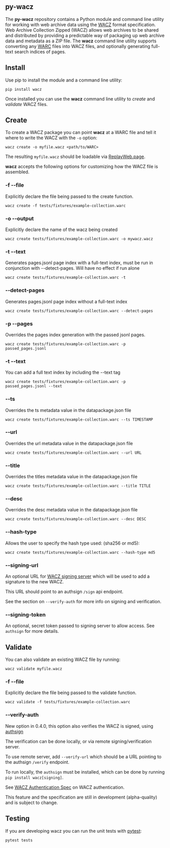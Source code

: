## py-wacz

The **py-wacz** repository contains a Python module and command line utility
for working with web archive data using the [WACZ] format specification. Web
Archive Collection Zipped (WACZ) allows web archives to be shared and
distributed by providing a predictable way of packaging up web archive data and
metadata as a ZIP file. The **wacz** command line utility supports converting
any [WARC] files into WACZ files, and optionally generating full-text search
indices of pages.

## Install

Use pip to install the module and a command line utility:

```
pip install wacz
```

Once installed you can use the **wacz** command line utility to *create* and *validate* WACZ files.

## Create

To create a WACZ package you can point **wacz** at a WARC file and tell it
where to write the WACZ with the `-o` option:

```
wacz create -o myfile.wacz <path/to/WARC>
```

The resulting `myfile.wacz` should be loadable via [ReplayWeb.page].

**wacz** accepts the following options for  customizing how the WACZ file is assembled.

### -f --file

Explicitly declare the file being passed to the create function.

```
wacz create -f tests/fixtures/example-collection.warc
```

### -o --output

Explicitly declare the name of the wacz being created

```
wacz create tests/fixtures/example-collection.warc -o mywacz.wacz
```

### -t --text

Generates pages.jsonl page index with a full-text index, must be run in conjunction with --detect-pages. Will have no effect if run alone

```
wacz create tests/fixtures/example-collection.warc -t
```

### --detect-pages

Generates pages.jsonl page index without a full-text index

```
wacz create tests/fixtures/example-collection.warc --detect-pages
```

### -p --pages

Overrides the pages index generation with the passed jsonl pages.

```
wacz create tests/fixtures/example-collection.warc -p passed_pages.jsonl
```

### -t --text

You can add a full text index by including the --text tag

```
wacz create tests/fixtures/example-collection.warc -p passed_pages.jsonl --text
```

### --ts

Overrides the ts metadata value in the datapackage.json file

```
wacz create tests/fixtures/example-collection.warc --ts TIMESTAMP
```

### --url

Overrides the url metadata value in the datapackage.json file

```
wacz create tests/fixtures/example-collection.warc --url URL
```

### --title

Overrides the titles metadata value in the datapackage.json file

```
wacz create tests/fixtures/example-collection.warc --title TITLE
```

### --desc

Overrides the desc metadata value in the datapackage.json file

```
wacz create tests/fixtures/example-collection.warc --desc DESC
```
 
### --hash-type

Allows the user to specify the hash type used:  (sha256 or md5):

```
wacz create tests/fixtures/example-collection.warc --hash-type md5
```

### --signing-url

An optional URL for [WACZ signing server](https://github.com/webrecorder/authsign) which will be used to add a signature to the new WACZ.

This URL should point to an authsign `/sign` api endpoint.

See the section on `--verify-auth` for more info on signing and verification.

### --signing-token

An optional, secret token passed to signing server to allow access. See `authsign` for more details.


## Validate

You can also validate an existing WACZ file by running:

```
wacz validate myfile.wacz
```

### -f --file

Explicitly declare the file being passed to the validate function.

```
wacz validate -f tests/fixtures/example-collection.warc
```

### --verify-auth

New option in 0.4.0, this option also verifies the WACZ is signed, using [authsign](https://github.com/webrecorder/authsign)

The verification can be done locally, or via remote signing/verification server.

To use remote server, add `--verify-url` which should be a URL pointing to the authsign `/verify` endpoint.

To run locally, the `authsign` must be installed, which can be done by running `pip install wacz[signing]`.

See [WACZ Authentication Spec](https://github.com/webrecorder/wacz-auth-spec) on WACZ authentication.

This feature and the specification are still in development (alpha-quality) and is subject to change.



## Testing

If you are developing wacz you can run the unit tests with [pytest]:

```
pytest tests
```

[WACZ]: https://github.com/webrecorder/wacz-format
[WARC]: https://en.wikipedia.org/wiki/Web_ARChive
[ReplayWeb.page]: https://replayweb.page
[pytest]: https://docs.pytest.org/
